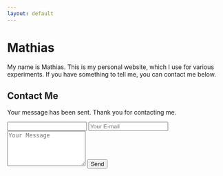 ```yaml
---
layout: default
---
```

# Mathias
My name is Mathias. This is my personal website, which I use for various experiments. If you have something to tell me, you can contact me below.

## Contact Me
<div id="sent">
	<p>Your message has been sent. Thank you for contacting me.</p>
</div>
<form name="contact" netlify-honeypot="bot-field" action="#sent" netlify>
	<input name="bot-field" class="hidden">
	<input type="email" name="email" placeholder="Your E-mail" required>
	<textarea name="message" rows="5" placeholder="Your Message" required></textarea>
	<button type="submit">Send</button>
</form>
